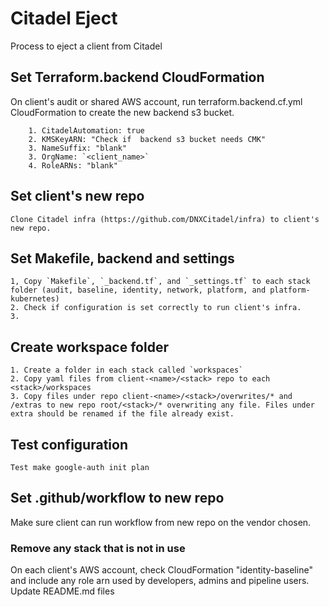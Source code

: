 # Citadel Eject

Process to eject a client from Citadel

## Set Terraform.backend CloudFormation

On  client's audit or  shared AWS account, run terraform.backend.cf.yml CloudFormation to create the new backend s3 bucket.
```
    1. CitadelAutomation: true
    2. KMSKeyARN: "Check if  backend s3 bucket needs CMK"
    3. NameSuffix: "blank"
    3. OrgName: `<client_name>`
    4. RoleARNs: "blank"
```

## Set client's new repo

```
Clone Citadel infra (https://github.com/DNXCitadel/infra) to client's new repo.
```

## Set Makefile, backend and settings

    1, Copy `Makefile`, `_backend.tf`, and `_settings.tf` to each stack folder (audit, baseline, identity, network, platform, and platform-kubernetes)
    2. Check if configuration is set correctly to run client's infra.
    3. 

## Create workspace folder

    1. Create a folder in each stack called `workspaces` 
    2. Copy yaml files from client-<name>/<stack> repo to each <stack>/workspaces
    3. Copy files under repo client-<name>/<stack>/overwrites/* and /extras to new repo root/<stack>/* overwriting any file. Files under extra should be renamed if the file already exist.

## Test configuration

    Test make google-auth init plan

## Set .github/workflow to new repo

Make sure client can run workflow from new repo on the vendor chosen.

### Remove any stack that is not in use

On each client's AWS account, check CloudFormation "identity-baseline" and include any role arn used by developers, admins and pipeline users.
Update README.md files